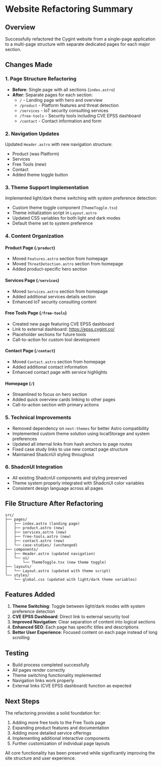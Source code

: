 # Website Refactoring Summary

## Overview
Successfully refactored the Cygint website from a single-page application to a multi-page structure with separate dedicated pages for each major section.

## Changes Made

### 1. Page Structure Refactoring
- **Before**: Single page with all sections (`index.astro`)
- **After**: Separate pages for each section:
  - `/` - Landing page with hero and overview
  - `/product` - Platform features and threat detection
  - `/services` - IoT security consulting services
  - `/free-tools` - Security tools including CVE EPSS dashboard
  - `/contact` - Contact information and form

### 2. Navigation Updates
Updated `Header.astro` with new navigation structure:
- Product (was Platform)
- Services
- Free Tools (new)
- Contact
- Added theme toggle button

### 3. Theme Support Implementation
Implemented light/dark theme switching with system preference detection:
- Custom theme toggle component (`ThemeToggle.tsx`)
- Theme initialization script in `Layout.astro`
- Updated CSS variables for both light and dark modes
- Default theme set to system preference

### 4. Content Organization

#### Product Page (`/product`)
- Moved `Features.astro` section from homepage
- Moved `ThreatDetection.astro` section from homepage
- Added product-specific hero section

#### Services Page (`/services`)
- Moved `Services.astro` section from homepage
- Added additional services details section
- Enhanced IoT security consulting content

#### Free Tools Page (`/free-tools`)
- Created new page featuring CVE EPSS dashboard
- Link to external dashboard: https://epss.cygint.co/
- Placeholder sections for future tools
- Call-to-action for custom tool development

#### Contact Page (`/contact`)
- Moved `Contact.astro` section from homepage
- Added additional contact information
- Enhanced contact page with service highlights

#### Homepage (`/`)
- Streamlined to focus on hero section
- Added quick overview cards linking to other pages
- Call-to-action section with primary actions

### 5. Technical Improvements
- Removed dependency on `next-themes` for better Astro compatibility
- Implemented custom theme solution using localStorage and system preferences
- Updated all internal links from hash anchors to page routes
- Fixed case study links to use new contact page structure
- Maintained ShadcnUI styling throughout

### 6. ShadcnUI Integration
- All existing ShadcnUI components and styling preserved
- Theme system properly integrated with ShadcnUI color variables
- Consistent design language across all pages

## File Structure After Refactoring

```
src/
├── pages/
│   ├── index.astro (landing page)
│   ├── product.astro (new)
│   ├── services.astro (new)
│   ├── free-tools.astro (new)
│   ├── contact.astro (new)
│   └── case-studies/ (unchanged)
├── components/
│   ├── Header.astro (updated navigation)
│   └── ui/
│       └── ThemeToggle.tsx (new theme toggle)
├── layouts/
│   └── Layout.astro (updated with theme script)
└── styles/
    └── global.css (updated with light/dark theme variables)
```

## Features Added
1. **Theme Switching**: Toggle between light/dark modes with system preference detection
2. **CVE EPSS Dashboard**: Direct link to external security tool
3. **Improved Navigation**: Clear separation of content into logical sections
4. **Enhanced SEO**: Each page has specific titles and descriptions
5. **Better User Experience**: Focused content on each page instead of long scrolling

## Testing
- Build process completed successfully
- All pages render correctly
- Theme switching functionality implemented
- Navigation links work properly
- External links (CVE EPSS dashboard) function as expected

## Next Steps
The refactoring provides a solid foundation for:
1. Adding more free tools to the Free Tools page
2. Expanding product features and documentation
3. Adding more detailed service offerings
4. Implementing additional interactive components
5. Further customization of individual page layouts

All core functionality has been preserved while significantly improving the site structure and user experience.
